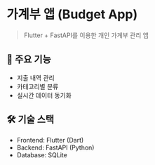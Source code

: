 # 가계부 앱 (Budget App)
> Flutter + FastAPI를 이용한 개인 가계부 관리 앱

## 📱 주요 기능
- 지출 내역 관리
- 카테고리별 분류
- 실시간 데이터 동기화

## 🛠 기술 스택
- Frontend: Flutter (Dart)
- Backend: FastAPI (Python)
- Database: SQLite
